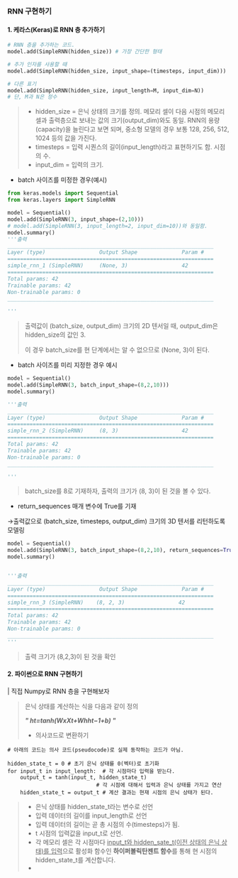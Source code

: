 ### RNN 구현하기



#### 1. 케라스(Keras)로 RNN 층 추가하기

```python
# RNN 층을 추가하는 코드.
model.add(SimpleRNN(hidden_size)) # 가장 간단한 형태

```

```python
# 추가 인자를 사용할 때
model.add(SimpleRNN(hidden_size, input_shape=(timesteps, input_dim)))

# 다른 표기
model.add(SimpleRNN(hidden_size, input_length=M, input_dim=N))
# 단, M과 N은 정수
```

> * hidden_size = 은닉 상태의 크기를 정의. 메모리 셀이 다음 시점의 메모리 셀과 출력층으로 보내는 값의 크기(output_dim)와도 동일. RNN의 용량(capacity)을 늘린다고 보면 되며, 중소형 모델의 경우 보통 128, 256, 512, 1024 등의 값을 가진다.
> * timesteps = 입력 시퀀스의 길이(input_length)라고 표현하기도 함. 시점의 수.
> * input_dim = 입력의 크기.

- batch 사이즈를 미정한 경우(예시) 

```python
from keras.models import Sequential
from keras.layers import SimpleRNN

model = Sequential()
model.add(SimpleRNN(3, input_shape=(2,10)))
# model.add(SimpleRNN(3, input_length=2, input_dim=10))와 동일함.
model.summary()
'''출력
_________________________________________________________________
Layer (type)                 Output Shape              Param #   
=================================================================
simple_rnn_1 (SimpleRNN)     (None, 3)                 42        
=================================================================
Total params: 42
Trainable params: 42
Non-trainable params: 0
_________________________________________________________________

'''
```

> 출력값이 (batch_size, output_dim) 크기의 2D 텐서일 때, output_dim은 hidden_size의 값인 3.
>
>  이 경우 batch_size를 현 단계에서는 알 수 없으므로 (None, 3)이 된다. 



- batch 사이즈를 미리 지정한 경우 예시

```python
model = Sequential()
model.add(SimpleRNN(3, batch_input_shape=(8,2,10)))
model.summary()

'''출력
_________________________________________________________________
Layer (type)                 Output Shape              Param #   
=================================================================
simple_rnn_2 (SimpleRNN)     (8, 3)                    42        
=================================================================
Total params: 42
Trainable params: 42
Non-trainable params: 0
_________________________________________________________________

'''
```

> batch_size를 8로 기재하자, 출력의 크기가 (8, 3)이 된 것을 볼 수 있다. 



-  return_sequences 매개 변수에 True를 기재

  →출력값으로 (batch_size, timesteps, output_dim) 크기의 3D 텐서를 리턴하도록 모델링

```python
model = Sequential()
model.add(SimpleRNN(3, batch_input_shape=(8,2,10), return_sequences=True))
model.summary()


'''출력
_________________________________________________________________
Layer (type)                 Output Shape              Param #   
=================================================================
simple_rnn_3 (SimpleRNN)    (8, 2, 3)                 42        
=================================================================
Total params: 42
Trainable params: 42
Non-trainable params: 0
_________________________________________________________________
'''
```

> 출력 크기가 (8,2,3)이 된 것을 확인 



#### 2. 파이썬으로 RNN 구현하기 

| 직접 Numpy로 RNN 층을 구현해보자

> 은닉 상태를 계산하는 식을 다음과 같이 정의
>
> ***" ht=tanh(WxXt+Whht−1+b) "***
>
> * 의사코드로 변환하기 

``` pseudocode
# 아래의 코드는 의사 코드(pseudocode)로 실제 동작하는 코드가 아님. 

hidden_state_t = 0 # 초기 은닉 상태를 0(벡터)로 초기화
for input_t in input_length:  # 각 시점마다 입력을 받는다.
    output_t = tanh(input_t, hidden_state_t) 
    					    # 각 시점에 대해서 입력과 은닉 상태를 가지고 연산
    hidden_state_t = output_t # 계산 결과는 현재 시점의 은닉 상태가 된다.
```

> * 은닉 상태를 hidden_state_t라는 변수로 선언 
> * 입력 데이터의 길이를 input_length로 선언 
> *  입력 데이터의 길이는 곧 총 시점의 수(timesteps)가 됨. 
> *  t 시점의 입력값을 input_t로 선언. 
> * 각 메모리 셀은 각 시점마다 <u>input_t와 hidden_sate_t(이전 상태의 은닉 상태)를 입력</u>으로 활성화 함수인 **하이퍼볼릭탄젠트 함수**를 통해 현 시점의 hidden_state_t를 계산합니다.
> * 

